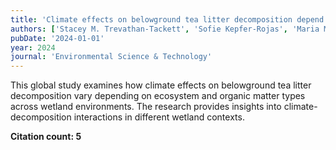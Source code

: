 ```yaml
---
title: 'Climate effects on belowground tea litter decomposition depend on ecosystem and organic matter types in global wetlands'
authors: ['Stacey M. Trevathan-Tackett', 'Sofie Kepfer-Rojas', 'Maria Malerba', 'Kristin I. Jinks', 'Peter I. Macreadie', 'Ika Djukic']
pubDate: '2024-01-01'
year: 2024
journal: 'Environmental Science & Technology'
---
```


This global study examines how climate effects on belowground tea litter decomposition vary depending on ecosystem and organic matter types across wetland environments. The research provides insights into climate-decomposition interactions in different wetland contexts.

**Citation count: 5**